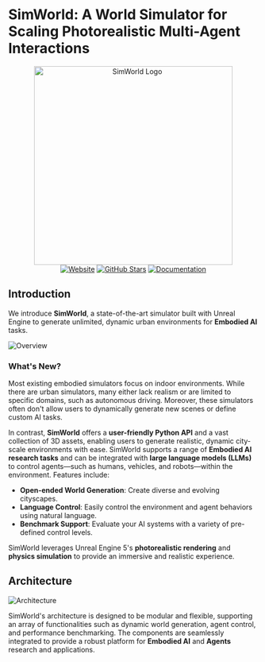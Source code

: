 # SimWorld: A World Simulator for Scaling Photorealistic Multi-Agent Interactions

<div align="center">
    <img src="https://github.com/user-attachments/assets/07998690-69eb-427b-8746-c3bb17e3496a" alt="SimWorld Logo" width="400" />
</div>
<div align="center">
    <a href="http://simworld-cvpr2025.maitrix.org/"><img src="https://img.shields.io/badge/Website-SimWorld-blue" alt="Website" /></a>
    <a href="https://github.com/renjw02/SimWorld"><img src="https://img.shields.io/github/stars/yourusername/SimWorld?style=social" alt="GitHub Stars" /></a>
    <a href="https://simworld-doc.readthedocs.io/en/latest/"><img src="https://img.shields.io/badge/Documentation-Read%20Docs-green" alt="Documentation" /></a>
</div>

## Introduction
We introduce **SimWorld**, a state-of-the-art simulator built with Unreal Engine to generate unlimited, dynamic urban environments for **Embodied AI** tasks.

![Overview](https://github.com/user-attachments/assets/6246ad14-2851-4a51-a534-70f59a40e460)

### What's New?
Most existing embodied simulators focus on indoor environments. While there are urban simulators, many either lack realism or are limited to specific domains, such as autonomous driving. Moreover, these simulators often don't allow users to dynamically generate new scenes or define custom AI tasks.

In contrast, **SimWorld** offers a **user-friendly Python API** and a vast collection of 3D assets, enabling users to generate realistic, dynamic city-scale environments with ease. SimWorld supports a range of **Embodied AI research tasks** and can be integrated with **large language models (LLMs)** to control agents—such as humans, vehicles, and robots—within the environment. Features include:

- **Open-ended World Generation**: Create diverse and evolving cityscapes.
- **Language Control**: Easily control the environment and agent behaviors using natural language.
- **Benchmark Support**: Evaluate your AI systems with a variety of pre-defined control levels.

SimWorld leverages Unreal Engine 5's **photorealistic rendering** and **physics simulation** to provide an immersive and realistic experience.

## Architecture

![Architecture](https://github.com/user-attachments/assets/f5f43638-7583-483f-aadc-1ddf5d6ff27a)

SimWorld's architecture is designed to be modular and flexible, supporting an array of functionalities such as dynamic world generation, agent control, and performance benchmarking. The components are seamlessly integrated to provide a robust platform for **Embodied AI** and **Agents** research and applications.
